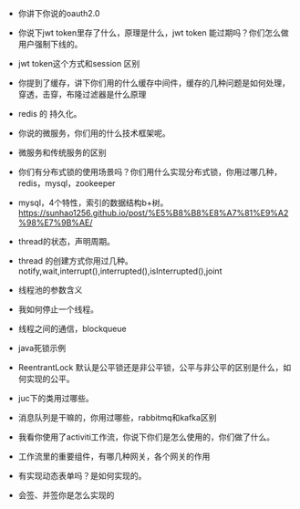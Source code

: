 - 你讲下你说的oauth2.0
- 你说下jwt token里存了什么，原理是什么，jwt token 能过期吗？你们怎么做用户强制下线的。
- jwt token这个方式和session 区别
- 你提到了缓存，讲下你们用的什么缓存中间件，缓存的几种问题是如何处理，穿透，击穿，布隆过滤器是什么原理
- redis 的 持久化。
- 你说的微服务，你们用的什么技术框架呢。
- 微服务和传统服务的区别
- 你们有分布式锁的使用场景吗？你们用什么实现分布式锁，你用过哪几种，redis，mysql，zookeeper
- mysql，4个特性，索引的数据结构b+树。https://sunhao1256.github.io/post/%E5%B8%B8%E8%A7%81%E9%A2%98%E7%9B%AE/
- thread的状态，声明周期。
- thread 的创建方式你用过几种。notify,wait,interrupt(),interrupted(),isInterrupted(),joint
- 线程池的参数含义
- 我如何停止一个线程。
- 线程之间的通信，blockqueue
- java死锁示例
- ReentrantLock 默认是公平锁还是非公平锁，公平与非公平的区别是什么，如何实现的公平。
- juc下的类用过哪些。
- 消息队列是干嘛的，你用过哪些，rabbitmq和kafka区别

- 我看你使用了activiti工作流，你说下你们是怎么使用的，你们做了什么。
- 工作流里的重要组件，有哪几种网关，各个网关的作用
- 有实现动态表单吗？是如何实现的。
- 会签、并签你是怎么实现的







